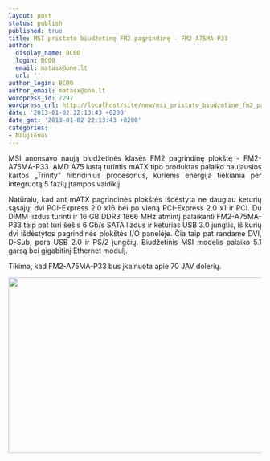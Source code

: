 ```yaml
---
layout: post
status: publish
published: true
title: MSI pristato biudžetinę FM2 pagrindinę - FM2-A75MA-P33
author:
  display_name: BC00
  login: BC00
  email: matasx@one.lt
  url: ''
author_login: BC00
author_email: matasx@one.lt
wordpress_id: 7297
wordpress_url: http://localhost/site/new/msi_pristato_biudzetine_fm2_pagrindine__fm2a75map33/
date: '2013-01-02 22:13:43 +0200'
date_gmt: '2013-01-02 22:13:43 +0200'
categories:
- Naujienos
---
```

<p style="text-align: justify;">
	MSI anonsavo naują biudžetinės klasės FM2 pagrindinę plok&scaron;tę - FM2-A75MA-P33. AMD A75 lustą turintis mATX tipo produktas palaiko naujausios kartos &bdquo;Trinity&quot; hibridinius procesorius, kuriems energija tiekiama per integruotą 5 fazių įtampos valdiklį.</p>
<p style="text-align: justify;">
	Natūralu, kad ant mATX pagrindinės plok&scaron;tės i&scaron;dėstyta ne daugiau keturių sąsajų: dvi PCI-Express 2.0 x16 bei po vieną PCI-Express 2.0 x1 ir PCI. Du DIMM lizdus turinti ir 16 GB DDR3 1866 MHz atmintį palaikanti FM2-A75MA-P33 taip pat turi &scaron;e&scaron;is 6 Gb/s SATA lizdus ir keturias USB 3.0 jungtis, i&scaron; kurių dvi i&scaron;dėstytos pagrindinės plok&scaron;tės I/O panelėje. Čia taip pat randame DVI, D-Sub, pora USB 2.0 ir PS/2 jungčių. Biudžetinis MSI modelis palaiko 5.1 garsą bei gigabitinį Ethernet modulį.</p>
<p style="text-align: justify;">
	Tikima, kad FM2-A75MA-P33 bus įkainuota apie 70 JAV dolerių.</p>
<p>
	<a href="http://technews.lt/userfiles/FM2-A75MA-P33.jpg"><img alt="" src="http://technews.lt/userfiles/FM2-A75MA-P33.jpg" style="width: 520px; height: 350px;" /></a></p>

